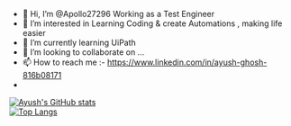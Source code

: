 - 👋 Hi, I’m @Apollo27296 Working as a Test Engineer
- 👀 I’m interested in Learning Coding & create Automations , making life easier
- 🌱 I’m currently learning UiPath
- 💞️ I’m looking to collaborate on ...
- 📫 How to reach me :- https://www.linkedin.com/in/ayush-ghosh-816b08171
- 
[![Ayush's GitHub stats](https://github-readme-stats.vercel.app/api?username=Apollo27296&show_icons=true&theme=tokyonight)](https://github.com/anuraghazra/github-readme-stats)
<br/>
[![Top Langs](https://github-readme-stats.vercel.app/api/top-langs/?username=Apollo27296)](https://github.com/anuraghazra/github-readme-stats)

<!---
Apollo27296/Apollo27296 is a ✨ special ✨ repository because its `README.md` (this file) appears on your GitHub profile.
You can click the Preview link to take a look at your changes.
--->
